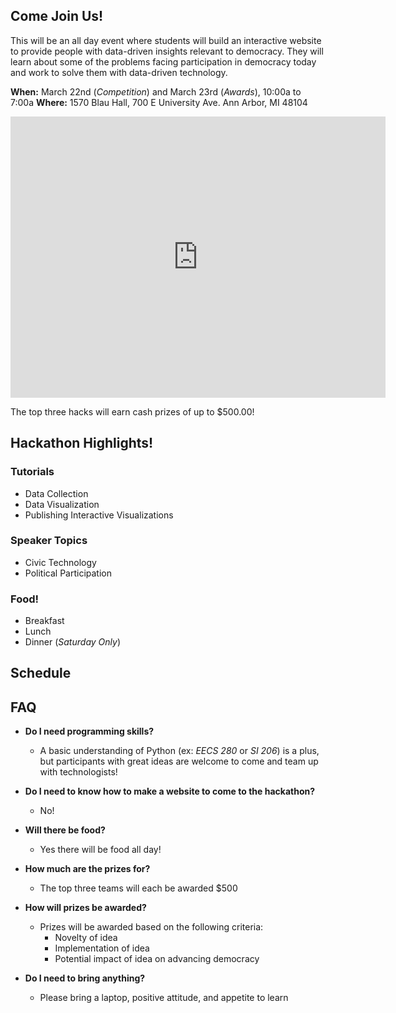 ## Come Join Us!
This will be an all day event where students will build an interactive website to provide people with data-driven insights relevant to democracy. They will learn about some of the problems facing participation in democracy today and work to solve them with data-driven technology.

**When:** March 22nd (*Competition*) and March 23rd (*Awards*), 10:00a to 7:00a
**Where:** 1570 Blau Hall, 700 E University Ave. Ann Arbor, MI 48104 

<iframe src="https://www.google.com/maps/embed?pb=!1m18!1m12!1m3!1d1034.1549228080405!2d-83.7362464901667!3d42.273090679452146!2m3!1f0!2f0!3f0!3m2!1i1024!2i768!4f13.1!3m3!1m2!1s0x883cae4608995af3%3A0x63ae652c27c2eecf!2sJeff%20T.%20Blau%20Hall!5e0!3m2!1sen!2sus!4v1740519758281!5m2!1sen!2sus" width="600" height="450" style="border:0;" allowfullscreen="" loading="lazy" referrerpolicy="no-referrer-when-downgrade"></iframe>

The top three hacks will earn cash prizes of up to $500.00!

## Hackathon Highlights!
### Tutorials
- Data Collection
- Data Visualization
- Publishing Interactive Visualizations

### Speaker Topics
- Civic Technology
- Political Participation

### Food!
- Breakfast
- Lunch
- Dinner (*Saturday Only*)


## Schedule

## FAQ
- **Do I need programming skills?**
  - A basic understanding of Python (ex: *EECS 280* or *SI 206*) is a plus, but participants with great ideas are welcome to come and team up with technologists!
 
- **Do I need to know how to make a website to come to the hackathon?**
  - No! 

- **Will there be food?**
  - Yes there will be food all day!

- **How much are the prizes for?**
  - The top three teams will each be awarded $500

- **How will prizes be awarded?**
  - Prizes will be awarded based on the following criteria:
    - Novelty of idea 
    - Implementation of idea
    - Potential impact of idea on advancing democracy

- **Do I need to bring anything?**
  - Please bring a laptop, positive attitude, and appetite to learn 


